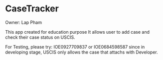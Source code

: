 # CaseTracker

Owner: Lap Pham

This app created for education purpose
It allows user to add case and check their case status on USCIS.



For Testing, please try: IOE0927709837 or IOE0684598587 since in developing stage, USCIS only allows the case that attachs with Developer. 

